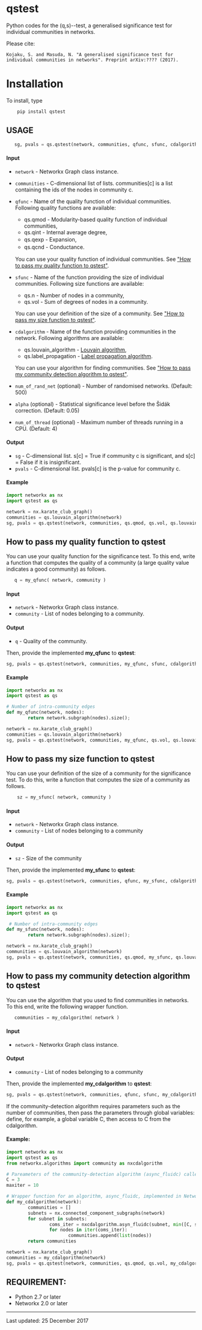 # qstest
Python codes for the (q,s)--test, a generalised significance test for individual communities in networks. 

Please cite:

    Kojaku, S. and Masuda, N. "A generalised significance test for individual communities in networks". Preprint arXiv:???? (2017).

# Installation
  To install, type

```bash 
    pip install qstest
```

## USAGE
 
 ```python
    sg, pvals = qs.qstest(network, communities, qfunc, sfunc, cdalgorithm, num_of_rand_net = 500, alpha = 0.05, num_of_thread = 2)
 ```
 
#### Input 
* `network` - Networkx Graph class instance.
* `communities` - C-dimensional list of lists. communities[c] is a list containing the ids of the nodes in community c.
* `qfunc` - Name of the quality function of individual communities. Following quality functions are available:
    * qs.qmod - Modularity-based quality function of individual communities, 
    * qs.qint - Internal average degree, 
    * qs.qexp - Expansion,　　
    * qs.qcnd - Conductance.　

  You can use your quality function of individual communities. See ["How to pass my quality function to qstest"](#how-to-pass-my-quality-function-to-qstest).

 * `sfunc`  - Name of the function providing the size of individual communities. Following size functions are available:
    * qs.n - Number of nodes in a community, 
    * qs.vol - Sum of degrees of nodes in a community.
    
    You can use your definition of the size of a community. See ["How to pass my size function to qstest"](#how-to-pass-my-size-function-to-qstest).
   
 * `cdalgorithm` - Name of the function providing communities in the network. Following algorithms are available:
    * qs.louvain_algorithm - [Louvain algorithm](http://perso.crans.org/aynaud/communities/index.html),
    * qs.label_propagation - [Label propagation algorithm](https://networkx.github.io/documentation/stable/reference/algorithms/generated/networkx.algorithms.community.asyn_lpa.asyn_lpa_communities.html#networkx.algorithms.community.asyn_lpa.asyn_lpa_communities).

    You can use your algorithm for finding communities. See ["How to pass my community detection algorithm to qstest"](#how-to-pass-my-community-detection-algorithm-to-qstest).
 
 * `num_of_rand_net` (optional)  - Number of randomised networks. (Default: 500)
 * `alpha` (optional)  - Statistical significance level before the Šidák correction. (Default: 0.05)
 * `num_of_thread` (optional) - Maximum number of threads running in a CPU. (Default: 4)
  
#### Output
 * `sg` - C-dimensional list. s[c] = True if community c is significant, and s[c] = False if it is insignificant. 
 * `pvals` - C-dimensional list. pvals[c] is the p-value for community c. 

#### Example
```python
import networkx as nx
import qstest as qs

network = nx.karate_club_graph()
communities = qs.louvain_algorithm(network)
sg, pvals = qs.qstest(network, communities, qs.qmod, qs.vol, qs.louvain_algorithm)
```

## How to pass my quality function to qstest
You can use your quality function for the significance test. To this end, write a function that computes the quality of a community (a large quality value indicates a good community) as follows.

 ```python
    q = my_qfunc( network, community )
```

#### Input
 * `network` - Networkx Graph class instance. 
 * `community` - List of nodes belonging to a community.

#### Output
  * `q` - Quality of the community.

Then, provide the implemented **my_qfunc** to **qstest**:
```python
sg, pvals = qs.qstest(network, communities, my_qfunc, sfunc, cdalgorithm)
```

#### Example
```python
import networkx as nx
import qstest as qs

# Number of intra-community edges
def my_qfunc(network, nodes):
        return network.subgraph(nodes).size();

network = nx.karate_club_graph()
communities = qs.louvain_algorithm(network)
sg, pvals = qs.qstest(network, communities, my_qfunc, qs.vol, qs.louvain_algorithm)
```

## How to pass my size function to qstest 
You can use your definition of the size of a community for the significance test. To do this, write a function that computes the size of a community as follows.

```python
    sz = my_sfunc( network, community )
```

#### Input
 * `network` - Networkx Graph class instance. 
 * `community` - List of nodes belonging to a community

#### Output
  * `sz` - Size of the community

Then, provide the implemented **my_sfunc** to **qstest**:
```python
sg, pvals = qs.qstest(network, communities, qfunc, my_sfunc, cdalgorithm)
```  

#### Example
```python
import networkx as nx
import qstest as qs

 # Number of intra-community edges
def my_sfunc(network, nodes):
        return network.subgraph(nodes).size();

network = nx.karate_club_graph()
communities = qs.louvain_algorithm(network)
sg, pvals = qs.qstest(network, communities, qs.qmod, my_sfunc, qs.louvain_algorithm)
```

## How to pass my community detection algorithm to qstest
You can use the algorithm that you used to find communities in networks. To this end, write the following wrapper function.
 
 ```python
    communities = my_cdalgorithm( network )
 ```
    
#### Input 
 * `network` - Networkx Graph class instance. 

#### Output
 * `community` - List of nodes belonging to a community

Then, provide the implemented **my_cdalgorithm** to **qstest**:
```python
sg, pvals = qs.qstest(network, communities, qfunc, sfunc, my_cdalgorithm)
```  

If the community-detection algorithm requires parameters such as the number of communities, then pass the parameters through global variables: define, for example, a global variable C, then access to C from the cdalgorithm.
  
#### Example:
```python
import networkx as nx
import qstest as qs
from networkx.algorithms import community as nxcdalgorithm

# Pareameters of the community-detection algorithm (async_fluidc) called from my_cdalgorithm
C = 3
maxiter = 10

# Wrapper function for an algorithm, async_fluidc, implemented in Networkx 2.0
def my_cdalgorithm(network):
        communities = []
        subnets = nx.connected_component_subgraphs(network)
        for subnet in subnets:
                coms_iter = nxcdalgorithm.asyn_fluidc(subnet, min([C, subnet.order()]), maxiter)
                for nodes in iter(coms_iter):
                       communities.append(list(nodes))
        return communities

network = nx.karate_club_graph()
communities = my_cdalgorithm(network)
sg, pvals = qs.qstest(network, communities, qs.qmod, qs.vol, my_cdalgorithm)
```

## REQUIREMENT: 
* Python 2.7 or later
* Networkx 2.0 or later
--- 
Last updated: 25 December 2017


